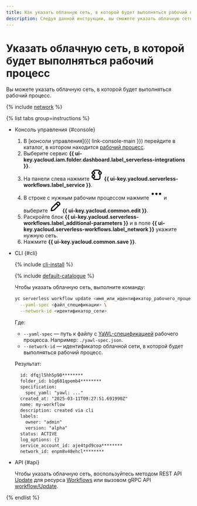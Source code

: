```yaml
---
title: Как указать облачную сеть, в которой будет выполняться рабочий процесс
description: Следуя данной инструкции, вы сможете указать облачную сеть, в которой будет выполняться рабочий процесс.
---
```


# Указать облачную сеть, в которой будет выполняться рабочий процесс

Вы можете указать облачную сеть, в которой будет выполняться рабочий процесс.

{% include [network](../../../../_includes/functions/network.md) %}

{% list tabs group=instructions %}

- Консоль управления {#console}

  1. В [консоли управления]({{ link-console-main }}) перейдите в каталог, в котором находится [рабочий процесс](../../../concepts/workflows/workflow.md).
  1. Выберите сервис **{{ ui-key.yacloud.iam.folder.dashboard.label_serverless-integrations }}**.
  1. На панели слева нажмите ![image](../../../../_assets/console-icons/graph-node.svg) **{{ ui-key.yacloud.serverless-workflows.label_service }}**.
  1. В строке с нужным рабочим процессом нажмите ![image](../../../../_assets/console-icons/ellipsis.svg) и выберите ![image](../../../../_assets/console-icons/pencil.svg) **{{ ui-key.yacloud.common.edit }}**.
  1. Раскройте блок **{{ ui-key.yacloud.serverless-workflows.label_additional-parameters }}** и в поле **{{ ui-key.yacloud.serverless-workflows.label_network }}** укажите нужную сеть.
  1. Нажмите **{{ ui-key.yacloud.common.save }}**.

- CLI {#cli}

    {% include [cli-install](../../../../_includes/cli-install.md) %}

    {% include [default-catalogue](../../../../_includes/default-catalogue.md) %}

    Чтобы указать облачную сеть, выполните команду:

    ```bash
    yc serverless workflow update <имя_или_идентификатор_рабочего_процесса> \
      --yaml-spec <файл_спецификации> \
      --network-id <идентификатор_сети>
    ```

    Где:

    * `--yaml-spec` — путь к файлу с [YaWL-спецификацией](../../../concepts/workflows/yawl/index.md) рабочего процесса. Например: `./yawl-spec.json`.
    * `--network-id` — идентификатор облачной сети, в которой будет выполняться рабочий процесс.

    Результат:

    ```text
      id: dfqjl5hh5p90********
      folder_id: b1g681qpemb4********
      specification:
        spec_yaml: "yawl: ..."
      created_at: "2025-03-11T09:27:51.691990Z"
      name: my-workflow
      description: created via cli
      labels:
        owner: "admin"
        version: "alpha"
      status: ACTIVE
      log_options: {}
      service_account_id: aje4tpd9coa********
      network_id: enpm8v48ehcl********
    ```

- API {#api}

  Чтобы указать облачную сеть, воспользуйтесь методом REST API [Update](../../../../serverless-integrations/workflows/api-ref/Workflow/update.md) для ресурса [Workflows](../../../../serverless-integrations/workflows/api-ref/Workflow/index.md) или вызовом gRPC API [workflow/Update](../../../../serverless-integrations/workflows/api-ref/grpc/Workflow/update.md).

{% endlist %}